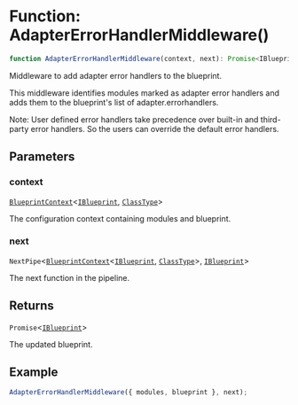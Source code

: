 # Function: AdapterErrorHandlerMiddleware()

```ts
function AdapterErrorHandlerMiddleware(context, next): Promise<IBlueprint>;
```

Middleware to add adapter error handlers to the blueprint.

This middleware identifies modules marked as adapter error handlers and adds them to the blueprint's list
of adapter.errorhandlers.

Note: User defined error handlers take precedence over built-in and third-party error handlers.
So the users can override the default error handlers.

## Parameters

### context

[`BlueprintContext`](../../../declarations/interfaces/BlueprintContext.md)\<[`IBlueprint`](../../../declarations/type-aliases/IBlueprint.md), [`ClassType`](../../../declarations/type-aliases/ClassType.md)\>

The configuration context containing modules and blueprint.

### next

`NextPipe`\<[`BlueprintContext`](../../../declarations/interfaces/BlueprintContext.md)\<[`IBlueprint`](../../../declarations/type-aliases/IBlueprint.md), [`ClassType`](../../../declarations/type-aliases/ClassType.md)\>, [`IBlueprint`](../../../declarations/type-aliases/IBlueprint.md)\>

The next function in the pipeline.

## Returns

`Promise`\<[`IBlueprint`](../../../declarations/type-aliases/IBlueprint.md)\>

The updated blueprint.

## Example

```typescript
AdapterErrorHandlerMiddleware({ modules, blueprint }, next);
```
